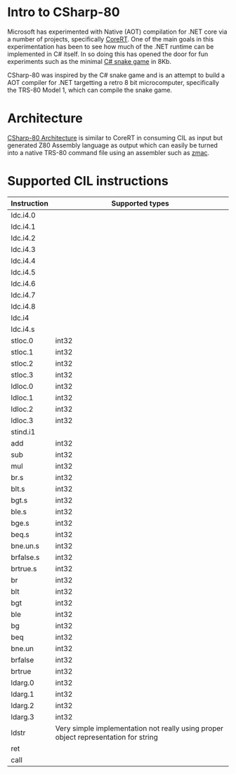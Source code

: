 Intro to CSharp-80
==================

Microsoft has experimented with Native (AOT) compilation for .NET core via a number of projects, specifically [CoreRT](https://github.com/dotnet/corert). One of the
main goals in this experimentation has been to see how much of the .NET runtime can be implemented in C# itself. In so doing this has opened the door for fun
experiments such as the minimal [C# snake game](https://github.com/MichalStrehovsky/SeeSharpSnake) in 8Kb.

CSharp-80 was inspired by the C# snake game and is an attempt to build a AOT compiler for .NET targetting a retro 8 bit microcomputer, specifically the TRS-80 Model 1, 
which can compile the snake game.

Architecture
============

[CSharp-80 Architecture](https://github.com/drcjt/CSharp-80/blob/main/Documentation/csharp-80-architecture.md) is similar to CoreRT in consuming CIL as input but
generated Z80 Assembly language as output which can easily be turned into a native TRS-80 command file using an assembler such as [zmac](http://48k.ca/zmac.html).

Supported CIL instructions
==========================

Instruction | Supported types
----------- | ---------------
ldc.i4.0 |
ldc.i4.1 |
ldc.i4.2 | 
ldc.i4.3 |
ldc.i4.4 |
ldc.i4.5 |
ldc.i4.6 |
ldc.i4.7 |
ldc.i4.8 |
ldc.i4 |
ldc.i4.s |
stloc.0 | int32
stloc.1 | int32
stloc.2 | int32
stloc.3 | int32
ldloc.0 | int32
ldloc.1 | int32
ldloc.2 | int32
ldloc.3 | int32
stind.i1 | 
add	| int32
sub | int32
mul | int32
br.s | int32
blt.s | int32
bgt.s | int32
ble.s | int32
bge.s | int32
beq.s | int32
bne.un.s | int32
brfalse.s | int32
brtrue.s | int32
br | int32
blt | int32
bgt | int32
ble | int32
bg | int32
beq | int32
bne.un | int32
brfalse | int32
brtrue | int32
ldarg.0 | int32
ldarg.1 | int32
ldarg.2 | int32
ldarg.3 | int32
ldstr | Very simple implementation not really using proper object representation for string
ret |
call |

